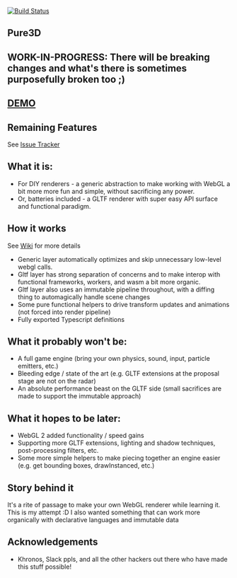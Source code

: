 [![Build Status](https://travis-ci.org/dakom/pure3d-typescript.svg?branch=master)](https://travis-ci.org/dakom/pure3d)

## Pure3D

## **WORK-IN-PROGRESS: There will be breaking changes and what's there is sometimes purposefully broken too ;)**

## [DEMO](https://dakom.github.io/pure3d-typescript)

## Remaining Features

See [Issue Tracker](https://github.com/dakom/pure3d-typescript/issues)

## What it is: 

* For DIY renderers - a generic abstraction to make working with WebGL a bit more more fun and simple, without sacrificing any power.
* Or, batteries included - a GLTF renderer with super easy API surface and functional paradigm.

## How it works

See [Wiki](https://github.com/dakom/pure3d-typescript/wiki) for more details

* Generic layer automatically optimizes and skip unnecessary low-level webgl calls.
* Gltf layer has strong separation of concerns and to make interop with functional frameworks, workers, and wasm a bit more organic.
* Gltf layer also uses an immutable pipeline throughout, with a diffing thing to automagically handle scene changes
* Some pure functional helpers to drive transform updates and animations (not forced into render pipeline)
* Fully exported Typescript definitions

## What it probably won't be:

* A full game engine (bring your own physics, sound, input, particle emitters, etc.)
* Bleeding edge / state of the art (e.g. GLTF extensions at the proposal stage are not on the radar)
* An absolute performance beast on the GLTF side (small sacrifices are made to support the immutable approach)

## What it hopes to be later:

* WebGL 2 added functionality / speed gains
* Supporting more GLTF extensions, lighting and shadow techniques, post-processing filters, etc.
* Some more simple helpers to make piecing together an engine easier (e.g. get bounding boxes, drawInstanced, etc.)

## Story behind it

It's a rite of passage to make your own WebGL renderer while learning it. This is my attempt :D
I also wanted something that can work more organically with declarative languages and immutable data

## Acknowledgements

* Khronos, Slack ppls, and all the other hackers out there who have made this stuff possible!

